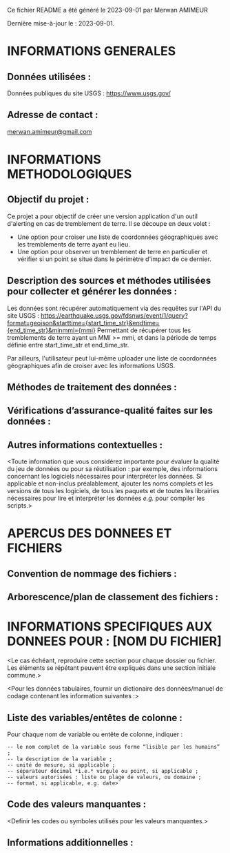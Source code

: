 Ce fichier README a été généré le 2023-09-01 par Merwan AMIMEUR

Dernière mise-à-jour le : 2023-09-01.

# INFORMATIONS GENERALES

## Données utilisées :
Données publiques du site USGS : https://www.usgs.gov/

## Adresse de contact :
 
merwan.amimeur@gmail.com

# INFORMATIONS METHODOLOGIQUES

## Objectif du projet : 

Ce projet a pour objectif de créer une version application d'un outil d'alerting en cas de tremblement de terre.
Il se découpe en deux volet :
 - Une option pour croiser une liste de coordonnées géographiques avec les tremblements de terre ayant eu lieu.
 - Une option pour observer un tremblement de terre en particulier et vérifier si un point se situe dans le périmètre d'impact de ce dernier.

## Description des sources et méthodes utilisées pour collecter et générer les données :
Les données sont récupérer automatiquement via des requêtes sur l'API du site USGS : 
https://earthquake.usgs.gov/fdsnws/event/1/query?format=geojson&starttime={start_time_str}&endtime={end_time_str}&minmmi={mmi}
Permettant de récupérer tous les tremblements de terre ayant un MMI >= mmi, et dans la période de temps définie entre start_time_str et end_time_str.

Par ailleurs, l'utilisateur peut lui-même uploader une liste de coordonnées géographiques afin de croiser avec les informations USGS.

## Méthodes de traitement des données :


## Vérifications d’assurance-qualité faites sur les données :

## Autres informations contextuelles :
<Toute information que vous considérez importante pour évaluer la qualité du jeu de données ou pour sa réutilisation : par exemple, des informations concernant les logiciels nécessaires pour interpréter les données.
Si applicable et non-inclus préalablement, ajouter les noms complets et les versions de tous les logiciels, de tous les paquets et de toutes les librairies nécessaires pour lire et interpréter les données *e.g.* pour compiler les scripts.>

# APERCUS DES DONNEES ET FICHIERS


## Convention de nommage des fichiers :

## Arborescence/plan de classement des fichiers :


# INFORMATIONS SPECIFIQUES AUX DONNEES POUR : [NOM DU FICHIER]

<Le cas échéant, reproduire cette section pour chaque dossier ou fichier.
Les éléments se répétant peuvent être expliqués dans une section initiale commune.>

<Pour les données tabulaires, fournir un dictionaire des données/manuel de codage contenant les information suivantes :>
## Liste des variables/entêtes de colonne :

Pour chaque nom de variable ou entête de colonne, indiquer :
 
	-- le nom complet de la variable sous forme “lisible par les humains” ; 
	-- la description de la variable ; 
	-- unité de mesure, si applicable ; 
	-- séparateur décimal *i.e.* virgule ou point, si applicable ; 
	-- valeurs autorisées : liste ou plage de valeurs, ou domaine ;
	-- format, si applicable, e.g. date>

## Code des valeurs manquantes : 
<Definir les codes ou symboles utilisés pour les valeurs manquantes.>

## Informations additionnelles : 
<Toute information que vous jugez utile pour mieux comprendre le fichier>
